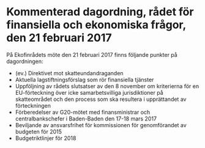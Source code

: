 # Kommenterad dagordning, rådet för finansiella och ekonomiska frågor, den 21 februari 2017

På Ekofinrådets möte den 21 februari 2017 finns följande punkter på dagordningen:

* (ev.) Direktivet mot skatteundandraganden
* Aktuella lagstiftningsförslag som rör finansiella tjänster
* Uppföljning av rådets slutsatser av den 8 november om kriterierna för en EU-förteckning över icke samarbetsvilliga jurisdiktioner på skatteområdet och den process som ska resultera i upprättandet av förteckningen
* Förberedelser av G20-mötet med finansministrar och centralbankschefer i Baden-Baden den 17-18 mars 2017
* Beviljande av ansvarsfrihet för kommissionen för genomförandet av budgeten för 2015
* Budgetriktlinjer för 2018
